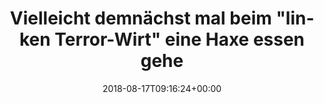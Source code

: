 ---
retweeted: false
source: <a href="https://about.twitter.com/products/tweetdeck" rel="nofollow">TweetDeck</a>
entities:
  hashtags: []
  symbols: []
  user_mentions: []
  urls:
  - url: https://t.co/pBNedB7TpR
    expanded_url: http://bit.ly/2OL9Gwd
    display_url: bit.ly/2OL9Gwd
    indices:
    - '77'
    - '100'
display_text_range:
- '0'
- '100'
favorite_count: '4'
id_str: '1030382827471290368'
truncated: false
retweet_count: '2'
id: '1030382827471290368'
possibly_sensitive: false
created_at: Fri Aug 17 09:16:24 +0000 2018
favorited: false
full_text: Vielleicht demnächst mal beim "linken Terror-Wirt" eine Haxe essen gehen.
  :D
lang: de
quote_url: http://bit.ly/2OL9Gwd
tags:
- pesos/twitter
date: '2018-08-17T09:16:24+00:00'
src: https://twitter.com/bascht/status/1030382827471290368
original_url: https://twitter.com/bascht/status/1030382827471290368
type: twitter_tweet
text: Vielleicht demnächst mal beim "linken Terror-Wirt" eine Haxe essen gehen. :D
title: Vielleicht demnächst mal beim "linken Terror-Wirt" eine Haxe essen gehe

---